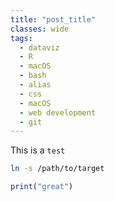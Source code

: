 ```yaml
---
title: "post_title"
classes: wide
tags:
  - dataviz
  - R
  - macOS
  - bash
  - alias
  - css
  - macOS
  - web development
  - git
---
```


This is a `test`

```bash
ln -s /path/to/target
```

```r
print("great")
```